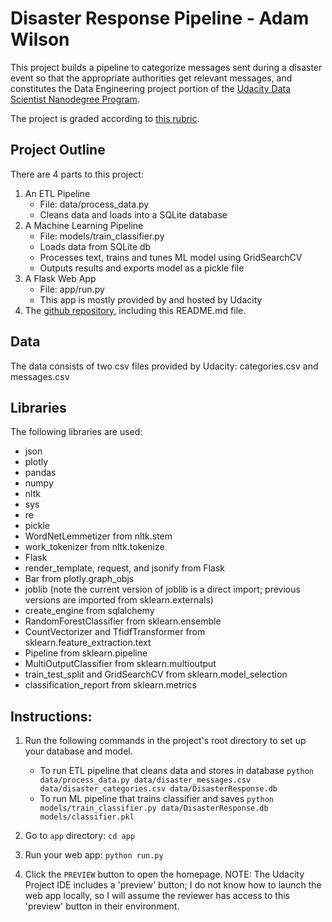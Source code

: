 # Disaster Response Pipeline - Adam Wilson
This project builds a pipeline to categorize messages sent during a disaster event so that the appropriate authorities get relevant messages, and constitutes the Data Engineering project portion of the [Udacity Data Scientist Nanodegree Program](https://www.udacity.com/course/data-scientist-nanodegree--nd025). 

The project is graded according to [this rubric](https://learn.udacity.com/nanodegrees/nd025/rubric/1565).

## Project Outline

There are 4 parts to this project:
1. An ETL Pipeline
    - File: data/process_data.py
    - Cleans data and loads into a SQLite database
2. A Machine Learning Pipeline
    - File: models/train_classifier.py
    - Loads data from SQLite db
    - Processes text, trains and tunes ML model using GridSearchCV
    - Outputs results and exports model as a pickle file
3. A Flask Web App
    - File: app/run.py
    - This app is mostly provided by and hosted by Udacity
4. The [github repository](https://github.com/epistemetrica/data_engineering_project), including this README.md file. 

## Data

The data consists of two csv files provided by Udacity: categories.csv and messages.csv

## Libraries

The following libraries are used:
- json
- plotly
- pandas
- numpy
- nltk
- sys
- re
- pickle
- WordNetLemmetizer from nltk.stem
- work_tokenizer from nltk.tokenize
- Flask
- render_template, request, and jsonify from Flask
- Bar from plotly.graph_objs
- joblib (note the current version of joblib is a direct import; previous versions are imported from sklearn.externals)
- create_engine from sqlalchemy
- RandomForestClassifier from sklearn.ensemble
- CountVectorizer and TfidfTransformer from sklearn.feature_extraction.text
- Pipeline from sklearn.pipeline
- MultiOutputClassifier from sklearn.multioutput
- train_test_split and GridSearchCV from sklearn.model_selection
- classification_report from sklearn.metrics

## Instructions:
1. Run the following commands in the project's root directory to set up your database and model.

    - To run ETL pipeline that cleans data and stores in database
        `python data/process_data.py data/disaster_messages.csv data/disaster_categories.csv data/DisasterResponse.db`
    - To run ML pipeline that trains classifier and saves
        `python models/train_classifier.py data/DisasterResponse.db models/classifier.pkl`

2. Go to `app` directory: `cd app`

3. Run your web app: `python run.py`

4. Click the `PREVIEW` button to open the homepage. NOTE: The Udacity Project IDE includes a 'preview' button; I do not know how to launch the web app locally, so I will assume the reviewer has access to this 'preview' button in their environment.  